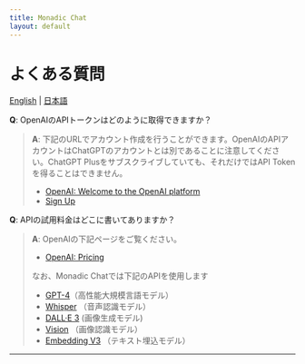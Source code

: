 ```yaml
---
title: Monadic Chat
layout: default
---
```


# よくある質問

[English](/monadic-chat/faq) |
[日本語](/monadic-chat/faq_ja)

**Q**: OpenAIのAPIトークンはどのように取得できますか？

> **A**: 下記のURLでアカウント作成を行うことができます。OpenAIのAPIアカウントはChatGPTのアカウントとは別であることに注意してください。ChatGPT Plusをサブスクライブしていても、それだけではAPI Tokenを得ることはできません。
> 
> - [OpenAI: Welcome to the OpenAI platform](https://platform.openai.com)
> - [Sign Up](https://platform.openai.com/signup)

**Q**: APIの試用料金はどこに書いてありますか？

> **A**: OpenAIの下記ページをご覧ください。
> 
> - [OpenAI: Pricing](https://openai.com/pricing#language-models)
> 
> なお、Monadic Chatでは下記のAPIを使用します
> 
> - [GPT-4](https://platform.openai.com/docs/models/gpt-4)（高性能大規模言語モデル）
> - [Whisper](https://platform.openai.com/docs/models/whisper) （音声認識モデル）
> - [DALL·E 3](https://platform.openai.com/docs/models/dall-e) (画像生成モデル)
> - [Vision](https://platform.openai.com/docs/guides/vision) （画像認識モデル）
> - [Embedding V3](https://platform.openai.com/docs/models/embeddings) （テキスト埋込モデル）

<script src="https://cdn.jsdelivr.net/npm/jquery@3.5.0/dist/jquery.min.js"></script>
<script src="https://cdn.jsdelivr.net/npm/lightbox2@2.11.3/src/js/lightbox.js"></script>

---

<script>
  function copyToClipBoard(id){
    var copyText =  document.getElementById(id).innerText;
    document.addEventListener('copy', function(e) {
        e.clipboardData.setData('text/plain', copyText);
        e.preventDefault();
      }, true);
    document.execCommand('copy');
    alert('copied');
  }
</script>
